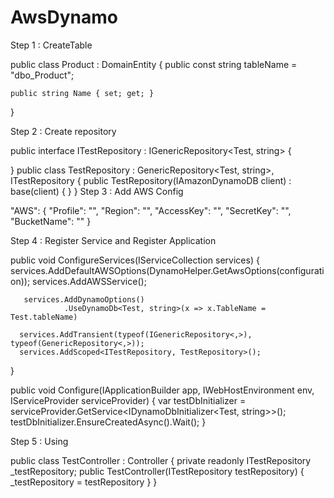 # AwsDynamo

Step 1 : CreateTable

public class Product : DomainEntity<string>
{
    public const string tableName = "dbo_Product";

    public string Name { set; get; }
}

Step 2 : Create repository

public interface ITestRepository : IGenericRepository<Test, string>
 {

 }
public class TestRepository : GenericRepository<Test, string>, ITestRepository
{
  public TestRepository(IAmazonDynamoDB client) : base(client)
  {
  }
}
Step 3 : Add AWS Config

 "AWS": {
    "Profile": "",
    "Region": "",
    "AccessKey": "",
    "SecretKey": "",
    "BucketName": ""
  }

Step 4 : Register Service and Register Application

 public void ConfigureServices(IServiceCollection services)
 {
      services.AddDefaultAWSOptions(DynamoHelper.GetAwsOptions(configuration));
      services.AddAWSService<IAmazonDynamoDB>();

       services.AddDynamoOptions()
                .UseDynamoDb<Test, string>(x => x.TableName = Test.tableName)

      services.AddTransient(typeof(IGenericRepository<,>), typeof(GenericRepository<,>));
      services.AddScoped<ITestRepository, TestRepository>();
 }


 public void Configure(IApplicationBuilder app, IWebHostEnvironment env, IServiceProvider serviceProvider)
{
      var testDbInitializer = serviceProvider.GetService<IDynamoDbInitializer<Test, string>>();
      testDbInitializer.EnsureCreatedAsync().Wait();
}

Step 5 : Using 

public class TestController : Controller
{
     private readonly ITestRepository _testRepository;
     public TestController(ITestRepository testRepository)
     {
         _testRepository = testRepository
     }
}
